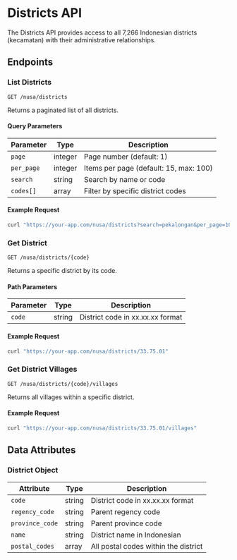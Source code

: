 # Districts API

The Districts API provides access to all 7,266 Indonesian districts (kecamatan) with their administrative relationships.

## Endpoints

### List Districts

```http
GET /nusa/districts
```

Returns a paginated list of all districts.

#### Query Parameters

| Parameter | Type | Description |
|-----------|------|-------------|
| `page` | integer | Page number (default: 1) |
| `per_page` | integer | Items per page (default: 15, max: 100) |
| `search` | string | Search by name or code |
| `codes[]` | array | Filter by specific district codes |

#### Example Request

```bash
curl "https://your-app.com/nusa/districts?search=pekalongan&per_page=10"
```

### Get District

```http
GET /nusa/districts/{code}
```

Returns a specific district by its code.

#### Path Parameters

| Parameter | Type | Description |
|-----------|------|-------------|
| `code` | string | District code in xx.xx.xx format |

#### Example Request

```bash
curl "https://your-app.com/nusa/districts/33.75.01"
```

### Get District Villages

```http
GET /nusa/districts/{code}/villages
```

Returns all villages within a specific district.

#### Example Request

```bash
curl "https://your-app.com/nusa/districts/33.75.01/villages"
```

## Data Attributes

### District Object

| Attribute | Type | Description |
|-----------|------|-------------|
| `code` | string | District code in xx.xx.xx format |
| `regency_code` | string | Parent regency code |
| `province_code` | string | Parent province code |
| `name` | string | District name in Indonesian |
| `postal_codes` | array | All postal codes within the district |
